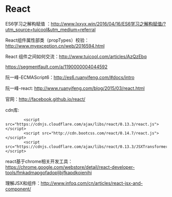 # React
<MaterialAccepanceModal id={this.state.id} visible={this.state.visible} />

ES6学习之解构赋值 ：http://www.lxxyx.win/2016/04/16/ES6学习之解构赋值/?utm_source=tuicool&utm_medium=referral

React组件属性部类（propTypes）校验：http://www.myexception.cn/web/2016594.html

React 组件之间如何交流：http://www.tuicool.com/articles/AzQzEbq

https://segmentfault.com/a/1190000004044592

阮一峰-ECMAScript6：http://es6.ruanyifeng.com/#docs/intro

阮一峰-react: http://www.ruanyifeng.com/blog/2015/03/react.html

官网：http://facebook.github.io/react/

cdn库:

            <script src="https://cdnjs.cloudflare.com/ajax/libs/react/0.13.3/react.js"></script>
            <script src="http://cdn.bootcss.com/react/0.14.7/react.js"></script>
            <script src="https://cdnjs.cloudflare.com/ajax/libs/react/0.13.3/JSXTransformer.js"></script>

react基于chrome相关开发工具：
https://chrome.google.com/webstore/detail/react-developer-tools/fmkadmapgofadopljbjfkapdkoienihi

理解JSX和组件：http://www.infoq.com/cn/articles/react-jsx-and-component/
